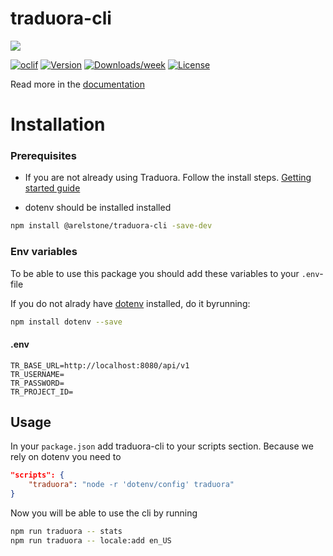 traduora-cli
============

![](https://github.com/arelstone/traduora-cli/tree/master/docs/_media/image.jpg)

[![oclif](https://img.shields.io/badge/cli-oclif-brightgreen.svg)](https://oclif.io)
[![Version](https://img.shields.io/npm/v/traduora-cli.svg)](https://npmjs.org/package/traduora-cli)
[![Downloads/week](https://img.shields.io/npm/dw/traduora-cli.svg)](https://npmjs.org/package/traduora-cli)
[![License](https://img.shields.io/npm/l/traduora-cli.svg)](https://github.com//traduora-cli/blob/master/package.json)

Read more in the [documentation](https://arelstone.github.io/traduora-cli/)


# Installation

### Prerequisites
- If you are not already using Traduora.  Follow the install steps. [Getting started guide](https://docs.traduora.com/docs/getting-started)

- dotenv should be installed installed


```bash
npm install @arelstone/traduora-cli -save-dev
```

### Env variables
To be able to use this package you should add these variables to your `.env`-file

If you do not alrady have [dotenv](https://www.npmjs.com/package/dotenv) installed, do it byrunning:

```bash
npm install dotenv --save
```

#### .env
```
TR_BASE_URL=http://localhost:8080/api/v1
TR_USERNAME=
TR_PASSWORD=
TR_PROJECT_ID=
```

## Usage
In your `package.json` add traduora-cli to your scripts section. Because we rely on dotenv you need to 
```json
"scripts": {
    "traduora": "node -r 'dotenv/config' traduora"
}
```

Now you will be able to use the cli by running
```bash
npm run traduora -- stats
npm run traduora -- locale:add en_US
```
